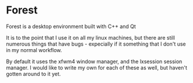 # Forest

Forest is a desktop environment built with C++ and Qt

It is to the point that I use it on all my linux machines, but there are still numerous things that have bugs - expecially if it something that I don't use in my normal workflow.

By default it uses the xfwm4 window manager, and the lxsession session manager. I would like to write my own for each of these as well, but haven't gotten around to it yet.
